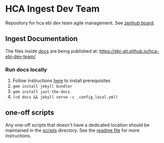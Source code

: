 # HCA Ingest Dev Team
Repository for hca ebi dev team agile management. See [zenhub board](https://app.zenhub.com/workspaces/operations-5fa2d8f2df78bb000f7fb2b5/board?repos=232300832,261790554).


## Ingest Documentation 
The files inside  [docs](docs/) are being published at: https://ebi-ait.github.io/hca-ebi-dev-team/

### Run docs locally
1. Follow instructions [here](https://jekyllrb.com/docs/installation/) to install prerequisites
2. `gem install jekyll bundler`
3. `gem install just-the-docs`
4. `(cd docs && jekyll serve -c _config_local.yml)`


## one-off scripts
Any one-off scripts that doesn't have a dedicated location should be maintained in the [scripts](scripts/) directory. See the [readme file](scripts/readme.md) for more instructions.
